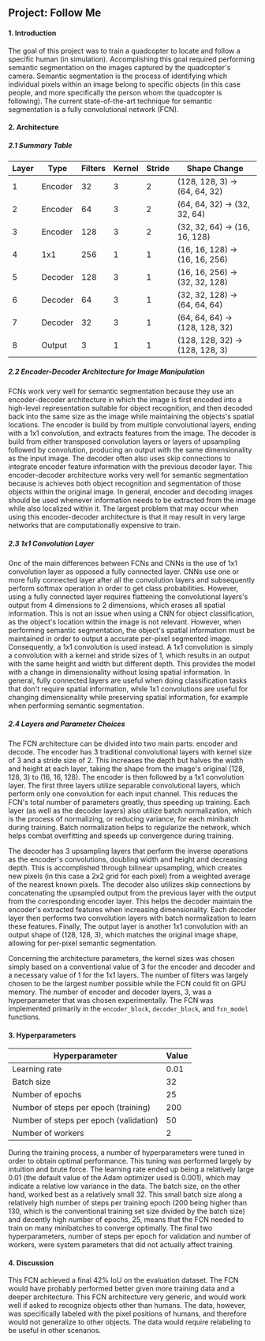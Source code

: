 ## Project: Follow Me

#### 1. Introduction
The goal of this project was to train a quadcopter to locate and follow a specific human (in simulation).
Accomplishing this goal required performing semantic segmentation on the images captured by the quadcopter's camera.
Semantic segmentation is the process of identifying which individual pixels within an image belong to specific objects
(in this case people, and more specifically the person whom the quadcopter is following). The current state-of-the-art 
technique for semantic segmentation is a fully convolutional network (FCN). 

#### 2. Architecture
##### 2.1 Summary Table
Layer | Type | Filters | Kernel | Stride | Shape Change
--- | --- | --- | --- | --- | ---
1 | Encoder | 32 | 3 | 2 | (128, 128, 3) &rarr; (64, 64, 32)
2 | Encoder | 64 | 3 | 2 | (64, 64, 32) &rarr; (32, 32, 64)
3 | Encoder | 128 | 3 | 2 | (32, 32, 64) &rarr; (16, 16, 128)
4 | 1x1 | 256 | 1 | 1 | (16, 16, 128) &rarr; (16, 16, 256)
5 | Decoder | 128 | 3 | 1 | (16, 16, 256) &rarr; (32, 32, 128)
6 | Decoder | 64 | 3 | 1 | (32, 32, 128) &rarr; (64, 64, 64)
7 | Decoder | 32 | 3 | 1 | (64, 64, 64) &rarr; (128, 128, 32)
8 | Output | 3 | 1 | 1 | (128, 128, 32) &rarr; (128, 128, 3)

##### 2.2 Encoder-Decoder Architecture for Image Manipulation
FCNs work very well for semantic segmentation because they use an encoder-decoder architecture in which the image is first 
encoded into a high-level representation suitable for object recognition, and then decoded back into the same size as 
the image while maintaining the objects's spatial locations. The encoder is build by from multiple convolutional layers,
ending with a 1x1 convolution, and extracts features from the image. The decoder is build from either transposed
convolution layers or layers of upsampling followed by convolution, producing an output with the same dimensionality
as the input image. The decoder often also uses skip connections to integrate encoder feature information with the 
previous decoder layer. This encoder-decoder architecture works very well for semantic segmentation because is achieves
both object recognition and segmentation of those objects within the original image. In general, encoder and decoding
images should be used whenever information needs to be extracted from the image while also localized within it. The largest
problem that may occur when using this encoder-decoder architecture is that it may result in very large networks that are
computationally expensive to train. 

##### 2.3 1x1 Convolution Layer
Onc of the main differences between FCNs and CNNs is the use of 1x1 convolution layer as opposed a fully connected layer.
CNNs use one or more fully connected layer after all the convolution layers and subsequently perform softmax operation
in order to get class probabilities. However, using a fully connected layer requires flattening the convolutional layers's output
from 4 dimensions to 2 dimensions, which erases all spatial information. This is not an issue when using a CNN for 
object classification, as the object's location within the image is not relevant. However, when performing semantic
segmentation, the object's spatial information must be maintained in order to output a accurate per-pixel segmented image.
Consequently, a 1x1 convolution is used instead. A 1x1 convolution is simply a convolution with a kernel and stride sizes of 1, which results 
in an output with the same height and width but different depth. This provides the model with a change in dimensionality without losing spatial
information. In general, fully connected layers are useful when doing classification tasks that don't require spatial
information, while 1x1 convolutions are useful for changing dimensionality while preserving spatial information, for
example when performing semantic segmentation.

##### 2.4 Layers and Parameter Choices 
The FCN architecture can be divided into two main parts: encoder and decode. The encoder has 3 traditional convolutional layers with 
kernel size of 3 and a stride size of 2. This increases the depth but halves the width 
and height at each layer, taking the shape from the image's original (128, 128, 3) to (16, 16, 128). The encoder is then
followed by a 1x1 convolution layer. The first three layers utilize separable convolutional layers, which perform only
one convolution for each input channel. This reduces the FCN's total number of parameters greatly, thus speeding up training.
Each layer (as well as the decoder layers) also utilize batch normalization, which is the process of normalizing, or 
reducing variance, for each minibatch during training. Batch normalization helps to regularize the network, which helps
combat overfitting and speeds up convergence during training.

The decoder has 3 upsampling layers that perform the inverse operations as the encoder's convolutions, doubling width and height and decreasing 
depth. This is accomplished through bilinear upsampling, which creates new pixels (in this case a 2x2 grid for each pixel)
from a weighted average of the nearest known pixels. The decoder also utilizes skip connections by concatenating the 
upsampled output from the previous layer with the output from the corresponding encoder layer. This helps the decoder
maintain the encoder's extracted features when increasing dimensionality. Each decoder layer then performs two convolution
layers with batch normalization to learn these features. Finally, The  output layer is another 1x1 convolution with an 
output shape of (128, 128, 3), which matches the original image shape, allowing for per-pixel semantic segmentation.

Concerning the architecture parameters, the kernel sizes was chosen simply based on a conventional value of 3 for the encoder and decoder
and a necessary value of 1 for the 1x1 layers. The number of filters was largely chosen to be the largest number possible while the
FCN could fit on GPU memory. The number of encoder and decoder layers, 3, was a hyperparameter that was chosen 
experimentally. The FCN was implemented primarily in the `encoder_block`, `decoder_block`, and `fcn_model` functions.

#### 3. Hyperparameters
Hyperparameter | Value
--- | ---
Learning rate | 0.01
Batch size | 32
Number of epochs | 25
Number of steps per epoch (training) | 200
Number of steps per epoch (validation) | 50
Number of workers | 2

During the training process, a number of hyperparameters were tuned in order to obtain optimal performance. This tuning
was performed largely by intuition and brute force. The learning rate ended up being a relatively large 0.01 (the
default value of the Adam optimizer used is 0.001), which may indicate a relative low variance in
the data. The batch size, on the other hand, worked best as a relatively small 32. This small
batch size along a relatively high number of steps per training epoch (200 being higher than 130, which is the
conventional training set size divided by the batch size) and decently high number of epochs, 25, means that the FCN
needed to train on many minibatches to converge optimally. The final two hyperparameters, number of steps per epoch for
validation and number of workers, were system parameters that did not actually affect training.  

#### 4. Discussion
This FCN achieved a final 42% IoU on the evaluation dataset. The FCN would have probably performed better given more 
training data and a deeper architecture. This FCN architecture very generic, and would work well if asked to recognize
objects other than humans. The data, however, was specifically labeled with the pixel positions of humans, and
therefore would not generalize to other objects. The data would require relabeling to be useful in other scenarios.